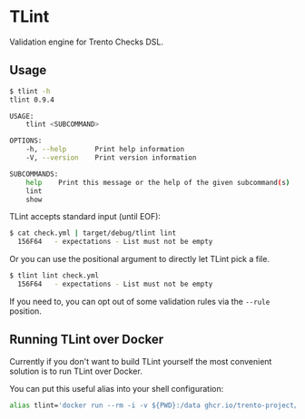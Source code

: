 # TLint
Validation engine for Trento Checks DSL.

## Usage
```sh
$ tlint -h
tlint 0.9.4

USAGE:
    tlint <SUBCOMMAND>

OPTIONS:
    -h, --help       Print help information
    -V, --version    Print version information

SUBCOMMANDS:
    help    Print this message or the help of the given subcommand(s)
    lint
    show

```

TLint accepts standard input (until EOF):

```sh
$ cat check.yml | target/debug/tlint lint
  156F64   - expectations - List must not be empty
```

Or you can use the positional argument to directly let TLint pick a file.

```sh
$ tlint lint check.yml
  156F64   - expectations - List must not be empty
```

If you need to, you can opt out of some validation rules via the `--rule` position.

## Running TLint over Docker
Currently if you don't want to build TLint yourself the most convenient solution is to run TLint over Docker.

You can put this useful alias into your shell configuration:

```sh
alias tlint='docker run --rm -i -v ${PWD}:/data ghcr.io/trento-project/tlint:latest'
```
